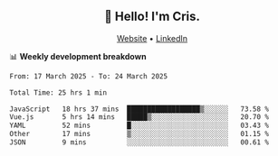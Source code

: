 
<h2 align="center">👋 Hello! I'm Cris.</h2>
<p align="center">
  <a href="https://www.criscunas.dev">Website</a> •
  <a href="https://www.linkedin.com/in/cristophercunas/">LinkedIn</a> 
</p>


📊 **Weekly development breakdown**
<!--START_SECTION:waka-->

```txt
From: 17 March 2025 - To: 24 March 2025

Total Time: 25 hrs 1 min

JavaScript   18 hrs 37 mins  ██████████████████▒░░░░░░   73.58 %
Vue.js       5 hrs 14 mins   █████▒░░░░░░░░░░░░░░░░░░░   20.70 %
YAML         52 mins         █░░░░░░░░░░░░░░░░░░░░░░░░   03.43 %
Other        17 mins         ▒░░░░░░░░░░░░░░░░░░░░░░░░   01.15 %
JSON         9 mins          ░░░░░░░░░░░░░░░░░░░░░░░░░   00.61 %
```

<!--END_SECTION:waka-->
